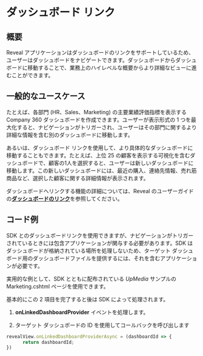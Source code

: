 # ダッシュボード リンク

## 概要

Reveal アプリケーションはダッシュボードのリンクをサポートしているため、ユーザーはダッシュボードをナビゲートできます。ダッシュボードからダッシュボードに移動することで、業務上のハイレベルな概要からより詳細なビューに進むことができます。

## 一般的なユースケース

たとえば、各部門 (HR、Sales、Marketing) の主要業績評価指標を表示する Company 360 ダッシュボードを作成できます。ユーザーが表示形式の 1 つを最大化すると、ナビゲーションがトリガーされ、ユーザーはその部門に関するより詳細な情報を含む別のダッシュボードに移動します。

あるいは、ダッシュボード リンクを使用して、より具体的なダッシュボードに移動することもできます。たとえば、上位 25 の顧客を表示する可視化を含むダッシュボードで、顧客の1人を選択すると、ユーザーは新しいダッシュボードに移動します。この新しいダッシュボードには、最近の購入、連絡先情報、売れ筋商品など、選択した顧客に関する詳細情報が表示されます。

ダッシュボードへリンクする機能の詳細については、Reveal のユーザーガイドの[**ダッシュボードのリンク**](https://https://help.revealbi.io/jp/dashboard-linking)を参照してください。

## コード例

SDK とのダッシュボードリンクを使用できますが、ナビゲーションがトリガーされているときには包含アプリケーションが関与する必要があります。SDK はダッシュボードが格納されている場所を処理しないため、ターゲット ダッシュボード用のダッシュボードファイルを提供するには、それを含むアプリケーションが必要です。

実用的な例として、SDK とともに配布されている *UpMedia* サンプルの Marketing.cshtml ページを使用できます。

基本的にこの 2 項目を完了すると後は SDK によって処理されます。

1.  __onLinkedDashboardProvider__ イベントを処理します。

2.  ターゲット ダッシュボードの ID を使用してコールバックを呼び出します

``` js
revealView.onLinkedDashboardProviderAsync = (dashboardId => {
      return dashboardId;
})
```
